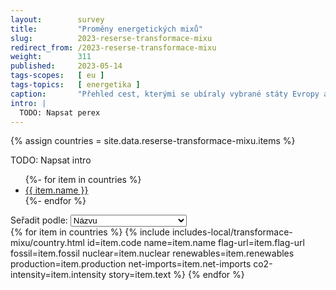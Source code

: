```yaml
---
layout:        survey
title:         "Proměny energetických mixů"
slug:          2023-reserse-transformace-mixu
redirect_from: /2023-reserse-transformace-mixu
weight:        311
published:     2023-05-14
tags-scopes:   [ eu ]
tags-topics:   [ energetika ]
caption:       "Přehled cest, kterými se ubíraly vybrané státy Evropy a světa v transformaci výroby elektřiny."
intro: |
  TODO: Napsat perex
---
```


{% assign countries = site.data.reserse-transformace-mixu.items %}

TODO: Napsat intro

<ul class="inline-bullet-list">
    {%- for item in countries %}
    <li><a href="#{{ item.code }}">{{ item.name }}</a></li>
    {%- endfor %}
</ul>

<div class="d-none justify-content-end align-items-center">
    <label class="mb-0 mr-2" for="mixes-sort-property-selector">Seřadit podle:</label>
    <select id="mixes-sort-property-selector" class="custom-select w-auto" value="name">
        <option value="name">Názvu</option>
        <option value="fossil">Podílu fosilních paliv</option>
        <option value="nuclear">Podílu jádra</option>
        <option value="renewables">Podílu obnovitelných zdrojů</option>
        <option value="production">Celkové roční výroby</option>
        <!-- FIXME: Broken for now. localeCompare() does not take the minus sign into account. -->
        <option value="netImports">Čistého importu/exportu</option>
        <option value="co2Intensity">Emisní intenzity</option>
    </select>
    <a class="btn btn-secondary sort-order-selector" href="{{ page.url }}">
        <i class="fas fa-arrow-down-a-z"></i>
    </a>
</div>

<div id="mix-transformation-survey-countries">
    {% for item in countries %}
    {% include includes-local/transformace-mixu/country.html
        id=item.code
        name=item.name
        flag-url=item.flag-url
        fossil=item.fossil
        nuclear=item.nuclear
        renewables=item.renewables
        production=item.production
        net-imports=item.net-imports
        co2-intensity=item.intensity
        story=item.text
    %}
    {% endfor %}
</div>

<script>
document.addEventListener('DOMContentLoaded', () => {
    const alphabeticProperties = ['name'];
    const $propertySelector = $('#mixes-sort-property-selector');
    const $sortOrderButton = $propertySelector.siblings('.sort-order-selector').first();
    const $countryCards = $('#mix-transformation-survey-countries > .card');
    let sortProperty = $propertySelector[0].value;
    // 1 = ascending (A→Z, 0→9), -1 = descending (Z→A, 9→0)
    let sortOrder = 1;

    $propertySelector.parent().removeClass('d-none').addClass('d-flex');

    const sortCards = () => {
        // Update UI.
        if (alphabeticProperties.includes(sortProperty)) {
            if (sortOrder === 1) {
                $sortOrderButton.find('i')[0].className = 'fas fa-arrow-down-a-z';
            } else {
                $sortOrderButton.find('i')[0].className = 'fas fa-arrow-down-z-a';
            }
        } else {
            if (sortOrder === 1) {
                $sortOrderButton.find('i')[0].className = 'fas fa-arrow-down-1-9';
            } else {
                $sortOrderButton.find('i')[0].className = 'fas fa-arrow-down-9-1';
            }
        }

        // Sort the cards using CSS order property.
        const compare = (a, b) => {
            const propA = a.dataset[sortProperty];
            const propB = b.dataset[sortProperty];
            return sortOrder * propA.localeCompare(propB, 'cs', { numeric: true });
        };

        $countryCards.get().sort(compare).forEach((card, i) => {
            card.style.order = 1 + i;
        });
    };

    $sortOrderButton.on('click', (event) => {
        sortOrder *= -1;
        sortCards();
        event.preventDefault();
    });

    $propertySelector.on('change', ({ target }) => {
        sortProperty = target.value;
        sortCards();
    });
});
</script>
